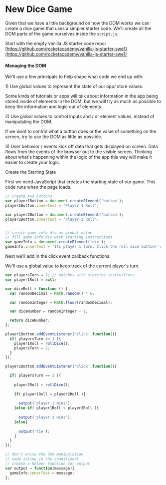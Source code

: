 # New Dice Game

Given that we have a little background on how the DOM works we can create a dice game that uses a simpler starter code. We'll create all the DOM parts of the game ourselves inside the `script.js`.

Start with the empty vanilla JS starter code repo: [https://github.com/rocketacademy/vanilla-js-starter-swe1](https://github.com/rocketacademy/vanilla-js-starter-swe1)

#### Managing the DOM

We'll use a few principals to help shape what code we end up with:

1\) Use global values to represent the state of our app/ store values. 

Some kinds of tutorials or apps will talk about information in the app being stored inside of elements in the DOM, but we will try as much as possible to keep the information and logic out of elements.

2\) Use global values to control inputs and / or element values, instead of manipulating the DOM.

If we want to control what a button does or the value of something on the screen, try to use the DOM as little as possible.

3\) User behavior / events kick off data that gets displayed on screen. Data flows from the events of the browser out to the visible screen. Thinking about what's happening within the logic of the app this way will make it easier to create your logic.

Create the Starting State

First we need JavaScript that creates the starting state of our game. This code runs when the page loads. 

```javascript
// create two buttons
var player1Button = document.createElement('button');
player1Button.innerText = 'Player 1 Roll';

var player2Button = document.createElement('button');
player2Button.innerText = 'Player 2 Roll';


// create game info div as global value
// fill game info div with starting instructions
var gameInfo = document.createElement('div');
gameInfo.innerText = 'Its player 1 turn. Click the roll dice button!';
```

Next we'll add in the click event callback functions.

We'll use a global value to keep track of the current player's turn. 

```javascript
var playersTurn = 1; // matches with starting instructions
var player1Roll = null;

var diceRoll = function () {
  var randomDecimal = Math.random() * 6;

  var randomInteger = Math.floor(randomDecimal);

  var diceNumber = randomInteger + 1;

  return diceNumber;
};

player1Button.addEventListener('click',function(){
  if( playersTurn == 1 ){
    player1Roll = rollDice();
    playersTurn = 2;
  }
});

player2Button.addEventListener('click',function(){

  if( playersTurn == 2 ){
  
    player2Roll = rollDice();
    
    if( player1Roll > player2Roll ){
    
      output('player 1 wins');
    }else if( player1Roll < player2Roll ){
    
      output('player 2 wins');
    }else{
    
      output('tie');
    }
  }
});

// don't write the dom manipulation
// code inline in the conditional
// create a helper function for output
var output = function(message){
  gameInfo.innerText = message;
};
```





